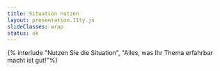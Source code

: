 ```yaml
---
title: Situation nutzen
layout: presentation.11ty.js
slideClasses: wrap
status: ok
---
```




{% interlude "Nutzen Sie die Situation", "Alles, was Ihr Thema erfahrbar macht ist gut!"%}